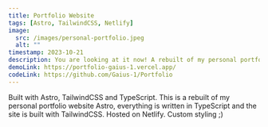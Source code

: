 ```yaml
---
title: Portfolio Website
tags: [Astro, TailwindCSS, Netlify]
image:
  src: /images/personal-portfolio.jpeg
  alt: ""
timestamp: 2023-10-21
description: You are looking at it now! A rebuilt of my personal portfolio website using Astro, TailwindCSS and Netlify
demoLink: https://portfolio-gaius-1.vercel.app/
codeLink: https://github.com/Gaius-1/Portfolio
---
```


Built with Astro, TailwindCSS and TypeScript. This is a rebuilt of my personal portfolio website Astro, everything is written in TypeScript and the site is built with TailwindCSS. Hosted on Netlify. Custom styling ;)
